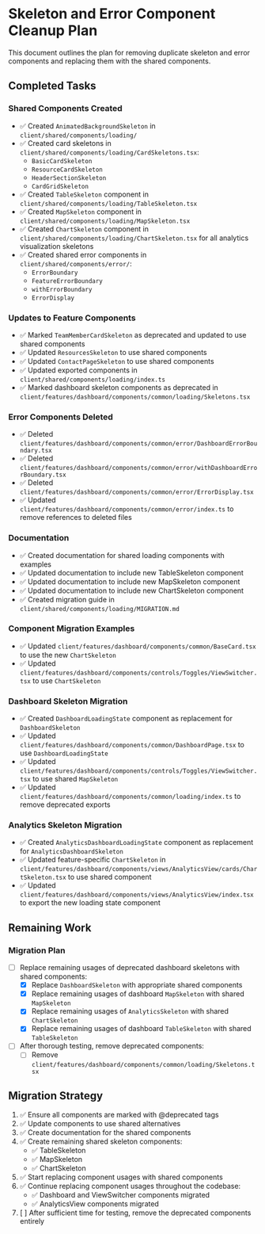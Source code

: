 # Skeleton and Error Component Cleanup Plan

This document outlines the plan for removing duplicate skeleton and error components and replacing them with the shared components.

## Completed Tasks

### Shared Components Created
- ✅ Created `AnimatedBackgroundSkeleton` in `client/shared/components/loading/`
- ✅ Created card skeletons in `client/shared/components/loading/CardSkeletons.tsx`:
  - `BasicCardSkeleton`
  - `ResourceCardSkeleton`
  - `HeaderSectionSkeleton`
  - `CardGridSkeleton`
- ✅ Created `TableSkeleton` component in `client/shared/components/loading/TableSkeleton.tsx`
- ✅ Created `MapSkeleton` component in `client/shared/components/loading/MapSkeleton.tsx`
- ✅ Created `ChartSkeleton` component in `client/shared/components/loading/ChartSkeleton.tsx` for all analytics visualization skeletons
- ✅ Created shared error components in `client/shared/components/error/`:
  - `ErrorBoundary`
  - `FeatureErrorBoundary`
  - `withErrorBoundary`
  - `ErrorDisplay`

### Updates to Feature Components
- ✅ Marked `TeamMemberCardSkeleton` as deprecated and updated to use shared components
- ✅ Updated `ResourcesSkeleton` to use shared components
- ✅ Updated `ContactPageSkeleton` to use shared components
- ✅ Updated exported components in `client/shared/components/loading/index.ts`
- ✅ Marked dashboard skeleton components as deprecated in `client/features/dashboard/components/common/loading/Skeletons.tsx`

### Error Components Deleted
- ✅ Deleted `client/features/dashboard/components/common/error/DashboardErrorBoundary.tsx`
- ✅ Deleted `client/features/dashboard/components/common/error/withDashboardErrorBoundary.tsx`
- ✅ Deleted `client/features/dashboard/components/common/error/ErrorDisplay.tsx`
- ✅ Updated `client/features/dashboard/components/common/error/index.ts` to remove references to deleted files

### Documentation
- ✅ Created documentation for shared loading components with examples
- ✅ Updated documentation to include new TableSkeleton component
- ✅ Updated documentation to include new MapSkeleton component
- ✅ Updated documentation to include new ChartSkeleton component
- ✅ Created migration guide in `client/shared/components/loading/MIGRATION.md`

### Component Migration Examples
- ✅ Updated `client/features/dashboard/components/common/BaseCard.tsx` to use the new `ChartSkeleton`
- ✅ Updated `client/features/dashboard/components/controls/Toggles/ViewSwitcher.tsx` to use `ChartSkeleton`

### Dashboard Skeleton Migration
- ✅ Created `DashboardLoadingState` component as replacement for `DashboardSkeleton`
- ✅ Updated `client/features/dashboard/components/common/DashboardPage.tsx` to use `DashboardLoadingState`
- ✅ Updated `client/features/dashboard/components/controls/Toggles/ViewSwitcher.tsx` to use shared `MapSkeleton`
- ✅ Updated `client/features/dashboard/components/common/loading/index.ts` to remove deprecated exports

### Analytics Skeleton Migration
- ✅ Created `AnalyticsDashboardLoadingState` component as replacement for `AnalyticsDashboardSkeleton`
- ✅ Updated feature-specific `ChartSkeleton` in `client/features/dashboard/components/views/AnalyticsView/cards/ChartSkeleton.tsx` to use shared component
- ✅ Updated `client/features/dashboard/components/views/AnalyticsView/index.tsx` to export the new loading state component

## Remaining Work

### Migration Plan
- [ ] Replace remaining usages of deprecated dashboard skeletons with shared components:
  - [x] Replace `DashboardSkeleton` with appropriate shared components
  - [x] Replace remaining usages of dashboard `MapSkeleton` with shared `MapSkeleton`
  - [x] Replace remaining usages of `AnalyticsSkeleton` with shared `ChartSkeleton`
  - [x] Replace remaining usages of dashboard `TableSkeleton` with shared `TableSkeleton`
- [ ] After thorough testing, remove deprecated components:
  - [ ] Remove `client/features/dashboard/components/common/loading/Skeletons.tsx`

## Migration Strategy
1. ✅ Ensure all components are marked with @deprecated tags
2. ✅ Update components to use shared alternatives
3. ✅ Create documentation for the shared components
4. ✅ Create remaining shared skeleton components:
   - ✅ TableSkeleton
   - ✅ MapSkeleton
   - ✅ ChartSkeleton
5. ✅ Start replacing component usages with shared components
6. ✅ Continue replacing component usages throughout the codebase:
   - ✅ Dashboard and ViewSwitcher components migrated
   - ✅ AnalyticsView components migrated
7. [ ] After sufficient time for testing, remove the deprecated components entirely 